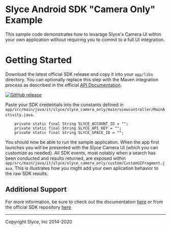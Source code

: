 Slyce Android SDK "Camera Only" Example
=======================================

This sample code demonstrates how to levarage Slyce's Camera UI within your own application without requiring you to commit to a full UI integration.

# Getting Started
Download the latest official SDK release and copy it into your `app/libs` directory.  You can optionally replace this step with the Maven integration
process as described in the official [API Documentation](http://slyce-inc.github.io/Slyce-Android-SDK/).

<!-- official release -->
[![GitHub release](https://img.shields.io/github/release/Slyce-Inc/Slyce-Android-SDK.svg?style=flat-square)](https://github.com/Slyce-Inc/Slyce-Android-SDK/releases)

Paste your SDK credentials into the constants defined in `app/src/main/java/it/slyce/slyce_camera_only/main/viewcontroller/MainActivity.java`.

```
    private static final String SLYCE_ACCOUNT_ID = "";
    private static final String SLYCE_API_KEY = "";
    private static final String SLYCE_SPACE_ID = "";
```

You should now be able to run the sample application.  When the app first launches you will be presented with the Slyce Camera UI (which you can customize as needed).  All SDK
events, most notably when a search has been conducted and results returned, are exposed within `app/src/main/java/it/slyce/slyce_camera_only/custom/CustomUIFragment.java`.  This is
illustrates how you might add your own aplication behavior to the raw SDK results.

## Additional Support

For more information, be sure to check out the documentation [here](https://slyce.zendesk.com/) or from the official SDK repository [here](http://slyce-inc.github.io/Slyce-Android-SDK/)

---

Copyright Slyce, Inc 2014-2020
